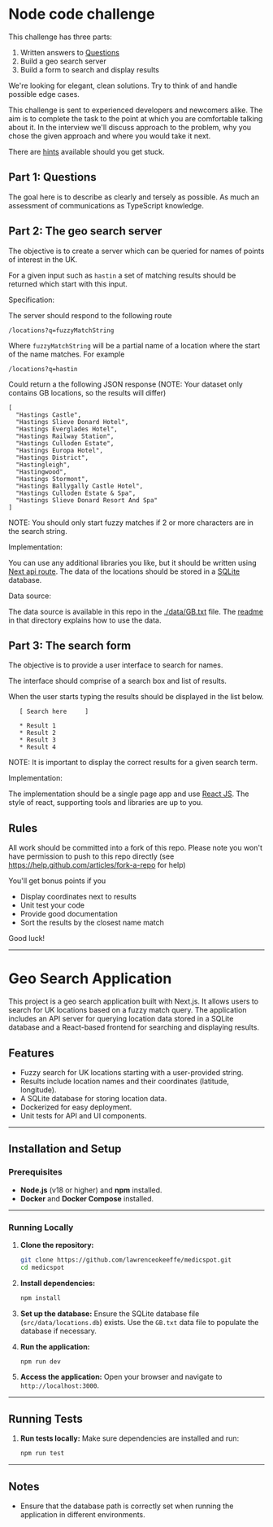 # Node code challenge

This challenge has three parts:

1. Written answers to [Questions](./QUESTIONS.md)
2. Build a geo search server
3. Build a form to search and display results

We're looking for elegant, clean solutions. Try to think of and handle possible edge cases.

This challenge is sent to experienced developers and newcomers alike. The aim is to complete the task to the point at which you are comfortable talking about it. In the interview we'll discuss approach to the problem, why you chose the given approach and where you would take it next.

There are [hints](./HINTS.md) available should you get stuck.

## Part 1: Questions

The goal here is to describe as clearly and tersely as possible. As much an assessment of communications as TypeScript knowledge.

## Part 2: The geo search server

The objective is to create a server which can be queried for names of points of interest in the UK.

For a given input such as `hastin` a set of matching results should be returned which start with this input.

Specification:

The server should respond to the following route

    /locations?q=fuzzyMatchString

Where `fuzzyMatchString` will be a partial name of a location where the start of the name matches. For example

    /locations?q=hastin

Could return a the following JSON response (NOTE: Your dataset only contains GB locations, so the results will differ)

    [
      "Hastings Castle",
      "Hastings Slieve Donard Hotel",
      "Hastings Everglades Hotel",
      "Hastings Railway Station",
      "Hastings Culloden Estate",
      "Hastings Europa Hotel",
      "Hastings District",
      "Hastingleigh",
      "Hastingwood",
      "Hastings Stormont",
      "Hastings Ballygally Castle Hotel",
      "Hastings Culloden Estate & Spa",
      "Hastings Slieve Donard Resort And Spa"
    ]

NOTE: You should only start fuzzy matches if 2 or more characters are in the search string.

Implementation:

You can use any additional libraries you like, but it should be written using [Next api route](https://nextjs.org/docs/pages/building-your-application/routing/api-routes). The data of the locations should be stored in a [SQLite](https://www.sqlite.org/) database.

Data source:

The data source is available in this repo in the [./data/GB.txt](data/) file. The [readme](data/readme.txt) in that directory explains how to use the data.

## Part 3: The search form

The objective is to provide a user interface to search for names.

The interface should comprise of a search box and list of results.

When the user starts typing the results should be displayed in the list below.

```
   [ Search here     ]

   * Result 1
   * Result 2
   * Result 3
   * Result 4

```

NOTE: It is important to display the correct results for a given search term.

Implementation:

The implementation should be a single page app and use [React JS](https://reactjs.org/). The style of react, supporting tools and libraries are up to you.

## Rules

All work should be committed into a fork of this repo. Please note you won't have permission to push to this repo directly (see <https://help.github.com/articles/fork-a-repo> for help)

You'll get bonus points if you

- Display coordinates next to results
- Unit test your code
- Provide good documentation
- Sort the results by the closest name match

Good luck!

------------

# Geo Search Application

This project is a geo search application built with Next.js. It allows users to search for UK locations based on a fuzzy match query. The application includes an API server for querying location data stored in a SQLite database and a React-based frontend for searching and displaying results.

## Features

- Fuzzy search for UK locations starting with a user-provided string.
- Results include location names and their coordinates (latitude, longitude).
- A SQLite database for storing location data.
- Dockerized for easy deployment.
- Unit tests for API and UI components.

---

## Installation and Setup

### Prerequisites

- **Node.js** (v18 or higher) and **npm** installed.
- **Docker** and **Docker Compose** installed.

---

### Running Locally

1. **Clone the repository:**
   ```bash
   git clone https://github.com/lawrenceokeeffe/medicspot.git
   cd medicspot
   ```

2. **Install dependencies:**
   ```bash
   npm install
   ```

3. **Set up the database:**
   Ensure the SQLite database file (`src/data/locations.db`) exists. Use the `GB.txt` data file to populate the database if necessary.

4. **Run the application:**
   ```bash
   npm run dev
   ```

5. **Access the application:**
   Open your browser and navigate to `http://localhost:3000`.

---


## Running Tests

1. **Run tests locally:**
   Make sure dependencies are installed and run:
   ```bash
   npm run test
   ```

---


## Notes

- Ensure that the database path is correctly set when running the application in different environments.




